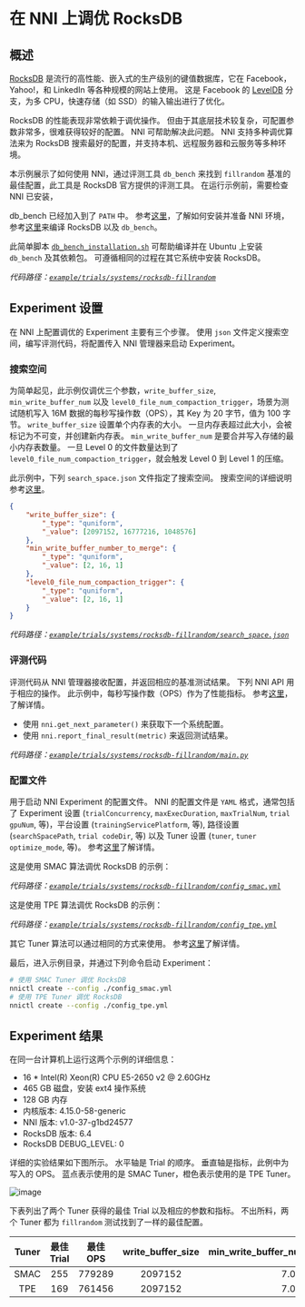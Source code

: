 # 在 NNI 上调优 RocksDB

## 概述

[RocksDB](https://github.com/facebook/rocksdb) 是流行的高性能、嵌入式的生产级别的键值数据库，它在 Facebook，Yahoo!，和 LinkedIn 等各种规模的网站上使用。 这是 Facebook 的 [LevelDB](https://github.com/google/leveldb) 分支，为多 CPU，快速存储（如 SSD）的输入输出进行了优化。

RocksDB 的性能表现非常依赖于调优操作。 但由于其底层技术较复杂，可配置参数非常多，很难获得较好的配置。 NNI 可帮助解决此问题。 NNI 支持多种调优算法来为 RocksDB 搜索最好的配置，并支持本机、远程服务器和云服务等多种环境。

本示例展示了如何使用 NNI，通过评测工具 `db_bench` 来找到 `fillrandom` 基准的最佳配置，此工具是 RocksDB 官方提供的评测工具。 在运行示例前，需要检查 NNI 已安装，

db_bench</code> 已经加入到了 `PATH` 中。 参考[这里](../Tutorial/QuickStart.md)，了解如何安装并准备 NNI 环境，参考[这里](https://github.com/facebook/rocksdb/blob/master/INSTALL.md)来编译 RocksDB 以及 `db_bench`。</p> 

此简单脚本 [`db_bench_installation.sh`](https://github.com/microsoft/nni/tree/master/examples/trials/systems/rocksdb-fillrandom/db_bench_installation.sh) 可帮助编译并在 Ubuntu 上安装 `db_bench` 及其依赖包。 可遵循相同的过程在其它系统中安装 RocksDB。

*代码路径：[`example/trials/systems/rocksdb-fillrandom`](https://github.com/microsoft/nni/tree/master/examples/trials/systems/rocksdb-fillrandom)*



## Experiment 设置

在 NNI 上配置调优的 Experiment 主要有三个步骤。 使用 `json` 文件定义搜索空间，编写评测代码，将配置传入 NNI 管理器来启动 Experiment。



### 搜索空间

为简单起见，此示例仅调优三个参数，`write_buffer_size`, `min_write_buffer_num` 以及 `level0_file_num_compaction_trigger`，场景为测试随机写入 16M 数据的每秒写操作数（OPS），其 Key 为 20 字节，值为 100 字节。 `write_buffer_size` 设置单个内存表的大小。 一旦内存表超过此大小，会被标记为不可变，并创建新内存表。 `min_write_buffer_num` 是要合并写入存储的最小内存表数量。 一旦 Level 0 的文件数量达到了 `level0_file_num_compaction_trigger`，就会触发 Level 0 到 Level 1 的压缩。

此示例中，下列 `search_space.json` 文件指定了搜索空间。 搜索空间的详细说明参考[这里](../Tutorial/SearchSpaceSpec.md)。



```json
{
    "write_buffer_size": {
        "_type": "quniform",
        "_value": [2097152, 16777216, 1048576]
    },
    "min_write_buffer_number_to_merge": {
        "_type": "quniform",
        "_value": [2, 16, 1]
    },
    "level0_file_num_compaction_trigger": {
        "_type": "quniform",
        "_value": [2, 16, 1]
    }
}
```


*代码路径：[`example/trials/systems/rocksdb-fillrandom/search_space.json`](https://github.com/microsoft/nni/tree/master/examples/trials/systems/rocksdb-fillrandom/search_space.json)*



### 评测代码

评测代码从 NNI 管理器接收配置，并返回相应的基准测试结果。 下列 NNI API 用于相应的操作。 此示例中，每秒写操作数（OPS）作为了性能指标。 参考[这里](Trials.md)，了解详情。

* 使用 `nni.get_next_parameter()` 来获取下一个系统配置。
* 使用 `nni.report_final_result(metric)` 来返回测试结果。

*代码路径：[`example/trials/systems/rocksdb-fillrandom/main.py`](https://github.com/microsoft/nni/tree/master/examples/trials/systems/rocksdb-fillrandom/main.py)*



### 配置文件

用于启动 NNI Experiment 的配置文件。 NNI 的配置文件是 `YAML` 格式，通常包括了 Experiment 设置 (`trialConcurrency`, `maxExecDuration`, `maxTrialNum`, `trial gpuNum`, 等)，平台设置 (`trainingServicePlatform`, 等), 路径设置 (`searchSpacePath`, `trial codeDir`, 等) 以及 Tuner 设置 (`tuner`, `tuner optimize_mode`, 等)。 参考[这里](../Tutorial/QuickStart.md)了解详情。

这是使用 SMAC 算法调优 RocksDB 的示例：

*代码路径：[`example/trials/systems/rocksdb-fillrandom/config_smac.yml`](https://github.com/microsoft/nni/tree/master/examples/trials/systems/rocksdb-fillrandom/config_smac.yml)*

这是使用 TPE 算法调优 RocksDB 的示例：

*代码路径：[`example/trials/systems/rocksdb-fillrandom/config_tpe.yml`](https://github.com/microsoft/nni/tree/master/examples/trials/systems/rocksdb-fillrandom/config_tpe.yml)*

其它 Tuner 算法可以通过相同的方式来使用。 参考[这里](../Tuner/BuiltinTuner.md)了解详情。

最后，进入示例目录，并通过下列命令启动 Experiment：



```bash
# 使用 SMAC Tuner 调优 RocksDB
nnictl create --config ./config_smac.yml
# 使用 TPE Tuner 调优 RocksDB
nnictl create --config ./config_tpe.yml
```




## Experiment 结果

在同一台计算机上运行这两个示例的详细信息：

* 16 * Intel(R) Xeon(R) CPU E5-2650 v2 @ 2.60GHz
* 465 GB 磁盘，安装 ext4 操作系统
* 128 GB 内存
* 内核版本: 4.15.0-58-generic
* NNI 版本: v1.0-37-g1bd24577
* RocksDB 版本: 6.4
* RocksDB DEBUG_LEVEL: 0

详细的实验结果如下图所示。 水平轴是 Trial 的顺序。 垂直轴是指标，此例中为写入的 OPS。 蓝点表示使用的是 SMAC Tuner，橙色表示使用的是 TPE Tuner。 

![image](https://github.com/microsoft/nni/tree/master/examples/trials/systems/rocksdb-fillrandom/plot.png)

下表列出了两个 Tuner 获得的最佳 Trial 以及相应的参数和指标。 不出所料，两个 Tuner 都为 `fillrandom` 测试找到了一样的最佳配置。

| Tuner | 最佳 Trial | 最佳 OPS | write_buffer_size | min_write_buffer_number_to_merge | level0_file_num_compaction_trigger |
|:-----:|:--------:|:------:|:-------------------:|:------------------------------------:|:--------------------------------------:|
| SMAC  |   255    | 779289 |       2097152       |                 7.0                  |                  7.0                   |
|  TPE  |   169    | 761456 |       2097152       |                 7.0                  |                  7.0                   |
